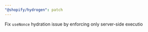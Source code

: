 ```yaml
---
"@shopify/hydrogen": patch
---
```


Fix `useNonce` hydration issue by enforcing only server-side executio
